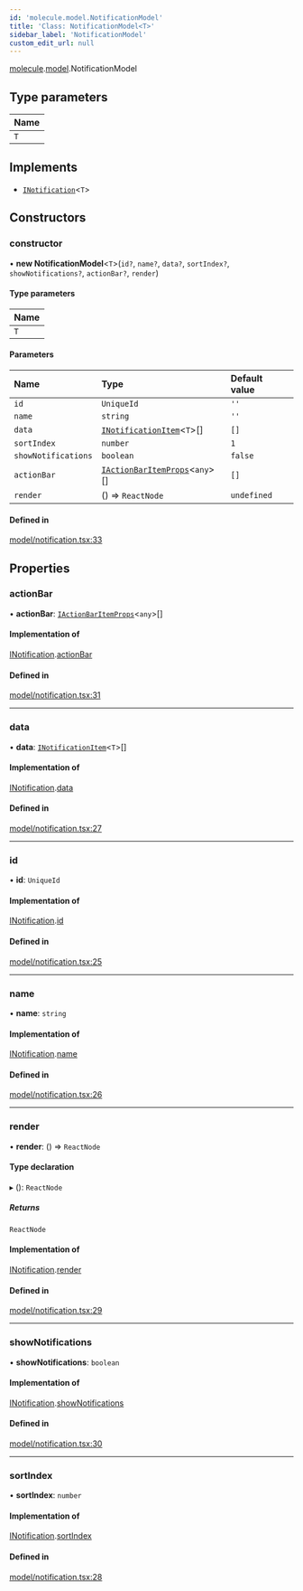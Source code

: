 ```yaml
---
id: 'molecule.model.NotificationModel'
title: 'Class: NotificationModel<T>'
sidebar_label: 'NotificationModel'
custom_edit_url: null
---
```


[molecule](../namespaces/molecule).[model](../namespaces/molecule.model).NotificationModel

## Type parameters

| Name |
| :--- |
| `T`  |

## Implements

-   [`INotification`](../interfaces/molecule.model.INotification)<`T`\>

## Constructors

### constructor

• **new NotificationModel**<`T`\>(`id?`, `name?`, `data?`, `sortIndex?`, `showNotifications?`, `actionBar?`, `render`)

#### Type parameters

| Name |
| :--- |
| `T`  |

#### Parameters

| Name                | Type                                                                                    | Default value |
| :------------------ | :-------------------------------------------------------------------------------------- | :------------ |
| `id`                | `UniqueId`                                                                              | `''`          |
| `name`              | `string`                                                                                | `''`          |
| `data`              | [`INotificationItem`](../interfaces/molecule.model.INotificationItem)<`T`\>[]           | `[]`          |
| `sortIndex`         | `number`                                                                                | `1`           |
| `showNotifications` | `boolean`                                                                               | `false`       |
| `actionBar`         | [`IActionBarItemProps`](../interfaces/molecule.component.IActionBarItemProps)<`any`\>[] | `[]`          |
| `render`            | () => `ReactNode`                                                                       | `undefined`   |

#### Defined in

[model/notification.tsx:33](https://github.com/DTStack/molecule/blob/927b7d39/src/model/notification.tsx#L33)

## Properties

### actionBar

• **actionBar**: [`IActionBarItemProps`](../interfaces/molecule.component.IActionBarItemProps)<`any`\>[]

#### Implementation of

[INotification](../interfaces/molecule.model.INotification).[actionBar](../interfaces/molecule.model.INotification#actionbar)

#### Defined in

[model/notification.tsx:31](https://github.com/DTStack/molecule/blob/927b7d39/src/model/notification.tsx#L31)

---

### data

• **data**: [`INotificationItem`](../interfaces/molecule.model.INotificationItem)<`T`\>[]

#### Implementation of

[INotification](../interfaces/molecule.model.INotification).[data](../interfaces/molecule.model.INotification#data)

#### Defined in

[model/notification.tsx:27](https://github.com/DTStack/molecule/blob/927b7d39/src/model/notification.tsx#L27)

---

### id

• **id**: `UniqueId`

#### Implementation of

[INotification](../interfaces/molecule.model.INotification).[id](../interfaces/molecule.model.INotification#id)

#### Defined in

[model/notification.tsx:25](https://github.com/DTStack/molecule/blob/927b7d39/src/model/notification.tsx#L25)

---

### name

• **name**: `string`

#### Implementation of

[INotification](../interfaces/molecule.model.INotification).[name](../interfaces/molecule.model.INotification#name)

#### Defined in

[model/notification.tsx:26](https://github.com/DTStack/molecule/blob/927b7d39/src/model/notification.tsx#L26)

---

### render

• **render**: () => `ReactNode`

#### Type declaration

▸ (): `ReactNode`

##### Returns

`ReactNode`

#### Implementation of

[INotification](../interfaces/molecule.model.INotification).[render](../interfaces/molecule.model.INotification#render)

#### Defined in

[model/notification.tsx:29](https://github.com/DTStack/molecule/blob/927b7d39/src/model/notification.tsx#L29)

---

### showNotifications

• **showNotifications**: `boolean`

#### Implementation of

[INotification](../interfaces/molecule.model.INotification).[showNotifications](../interfaces/molecule.model.INotification#shownotifications)

#### Defined in

[model/notification.tsx:30](https://github.com/DTStack/molecule/blob/927b7d39/src/model/notification.tsx#L30)

---

### sortIndex

• **sortIndex**: `number`

#### Implementation of

[INotification](../interfaces/molecule.model.INotification).[sortIndex](../interfaces/molecule.model.INotification#sortindex)

#### Defined in

[model/notification.tsx:28](https://github.com/DTStack/molecule/blob/927b7d39/src/model/notification.tsx#L28)
